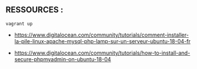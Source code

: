 ## RESSOURCES :

`vagrant up`

- https://www.digitalocean.com/community/tutorials/comment-installer-la-pile-linux-apache-mysql-php-lamp-sur-un-serveur-ubuntu-18-04-fr

- https://www.digitalocean.com/community/tutorials/how-to-install-and-secure-phpmyadmin-on-ubuntu-18-04

